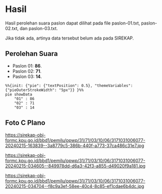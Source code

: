 # Hasil

Hasil perolehan suara paslon dapat dilihat pada file paslon-01.txt, paslon-02.txt, dan paslon-03.txt.

Jika tidak ada, artinya data tersebut belum ada pada SIREKAP.

## Perolehan Suara

 * Paslon 01: **86**.
 * Paslon 02: **71**.
 * Paslon 03: **14**.

```mermaid
%%{init: {"pie": {"textPosition": 0.5}, "themeVariables": {"pieOuterStrokeWidth": "5px"}} }%%
pie showData
    "01" : 86
    "02" : 71
    "03" : 14
```
## Foto C Plano

https://sirekap-obj-formc.kpu.go.id/bbd1/pemilu/ppwp/31/71/03/10/06/3171031006077-20240215-163839--3a8779c5-386b-440f-a773-37ca486c31e7.jpg

https://sirekap-obj-formc.kpu.go.id/bbd1/pemilu/ppwp/31/71/03/10/06/3171031006077-20240215-034605--849978dd-d6a3-42f3-a855-d49020f9a181.jpg

https://sirekap-obj-formc.kpu.go.id/bbd1/pemilu/ppwp/31/71/03/10/06/3171031006077-20240215-034704--f8c9a3ef-58ee-40c4-8c85-ef1cdae6b4dc.jpg
